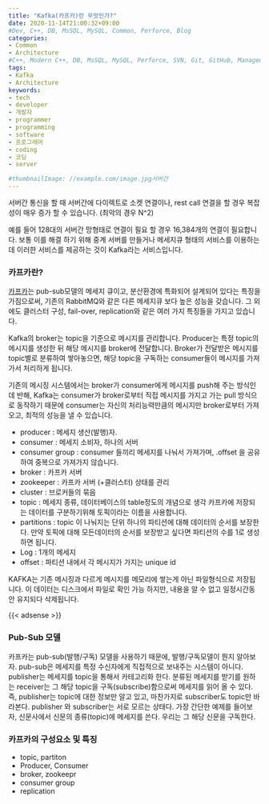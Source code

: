 ```yaml
---
title: "Kafka(카프카)란 무엇인가?"
date: 2020-11-14T21:00:32+09:00
#Dev, C++, DB, MsSQL, MySQL, Common, Perforce, Blog
categories:
- Common
- Architecture
#C++, Modern C++, DB, MsSQL, MySQL, Perforce, SVN, Git, GitHub, Management, Blog, Hugo, Architecture
tags:
- Kafka
- Architecture
keywords:
- tech
- developer
- 개발자
- programmer
- programming
- software
- 프로그래머
- coding
- 코딩
- server

#thumbnailImage: //example.com/image.jpg서버간
---
```


서버간 통신을 할 때 서버간에 다이렉트로 소켓 연결이나, rest call 연결을 할 경우 복잡성이 매우 증가 할 수 있습니다. (최악의 경우 N^2)

예를 들어 128대의 서버간 망형태로 연결이 필요 할 경우 16,384개의 연결이 필요합니다. 보통 이를 해결 하기 위해 중계 서버를 만들거나 메세지큐 형태의 서비스를 이용하는데 이러한 서비스를 제공하는 것이 Kafka라는 서비스입니다.

<!--more-->

  

  

### 카프카란?

[카프카](https://www.redhat.com/ko/topics/integration/what-is-apache-kafka)는 pub-sub모델의 메세지 큐이고, 분산환경에 특화되어 설계되어 있다는 특징을 가짐으로써, 기존의 RabbitMQ와 같은 다른 메세지큐 보다 높은 성능을 갖습니다. 그 외에도 클러스터 구성, fail-over, replication와 같은 여러 가지 특징들을 가지고 있습니다.

Kafka의 broker는 topic을 기준으로 메시지를 관리합니다. Producer는 특정 topic의 메시지를 생성한 뒤 해당 메시지를 broker에 전달합니다. Broker가 전달받은 메시지를 topic별로 분류하여 쌓아놓으면, 해당 topic을 구독하는 consumer들이 메시지를 가져가서 처리하게 됩니다.

기존의 메시징 시스템에서는 broker가 consumer에게 메시지를 push해 주는 방식인데 반해, Kafka는 consumer가 broker로부터 직접 메시지를 가지고 가는 pull 방식으로 동작하기 때문에 consumer는 자신의 처리능력만큼의 메시지만 broker로부터 가져오고, 최적의 성능을 낼 수 있습니다.

- producer : 메세지 생산(발행)자.
- consumer : 메세지 소비자, 하나의 서버
- consumer group : consumer 들끼리 메세지를 나눠서 가져가며, .offset 을 공유하여 중복으로 가져가지 않습니다.
- broker : 카프카 서버
- zookeeper : 카프카 서버 (+클러스터) 상태를 관리
- cluster : 브로커들의 묶음
- topic : 메세지 종류, 데이터베이스의 table정도의 개념으로 생각 카프카에 저장되는 데이터를 구분하기위해 토픽이라는 이름을 사용합니다.
- partitions : topic 이 나눠지는 단위 하나의 파티션에 대해 데이터의 순서를 보장한다. 만약 토픽에 대해 모든데이터의 순서를 보장받고 싶다면 파티션의 수를 1로 생성하면 됩니다. 
- Log : 1개의 메세지
- offset : 파티션 내에서 각 메시지가 가지는 unique id

KAFKA는 기존 메시징과 다르게 메시지를 메모리에 쌓는게 아닌 파일형식으로 저장됩니다. 이 데이터는 디스크에서 파일로 확인 가능 하지만, 내용을 알 수 없고 일정시간동안 유지되다 삭제됩니다.



  

{{< adsense >}}

### Pub-Sub 모델

카프카는 pub-sub(발행/구독) 모델을 사용하기 때문에, 발행/구독모델이 뭔지 알아보자. pub-sub은 메세지를 특정 수신자에게 직접적으로 보내주는 시스템이 아니다. publisher는 메세지를 topic을 통해서 카테고리화 한다. 분류된 메세지를 받기를 원하는 receiver는 그 해당 topic을 구독(subscribe)함으로써 메세지를 읽어 올 수 있다. 즉, publisher는 topic에 대한 정보만 알고 있고, 마찬가지로 subscriber도 topic만 바라본다. publisher 와 subscriber는 서로 모르는 상태다. 가장 간단한 예제를 들어보자, 신문사에서 신문의 종류(topic)에 메세지를 쓴다. 우리는 그 해당 신문을 구독한다.



  

  

### 카프카의 구성요소 및 특징

- topic, partiton
- Producer, Consumer
- broker, zookeepr
- consumer group
- replication